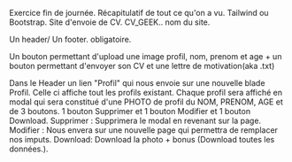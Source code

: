 Exercice fin de journée.
Récapitulatif de tout ce qu'on a vu.
Tailwind ou Bootstrap.
Site d'envoie de CV.
CV_GEEK.. nom du site.

Un header/ Un footer. obligatoire.


Un bouton permettant d'upload une image profil, nom, prenom et age +
un bouton permettant d'envoyer son CV et une lettre de motivation(aka .txt)


Dans le Header un lien "Profil" qui nous envoie sur une nouvelle blade Profil. 
Celle ci affiche tout les profils existant.
Chaque profil sera affiché en modal qui sera constitué d'une PHOTO de profil du NOM, PRENOM, AGE et de 3 boutons.
1 bouton Supprimer et 1 bouton Modifier et 1 bouton Download.
Supprimer : Supprimera le modal en revenant sur la page.
Modifier : Nous envera sur une nouvelle page qui permettra de remplacer nos imputs.
Download: Download la photo + bonus (Download toutes les données.).